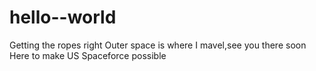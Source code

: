 # hello--world
Getting the ropes right
Outer space is where I mavel,see you there soon
Here to make US Spaceforce possible
